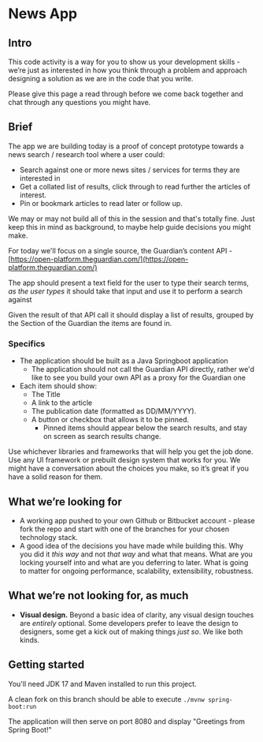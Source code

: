 # News App

## Intro

This code activity is a way for you to show us your development skills -
we’re just as interested in how you think through a problem and approach
designing a solution as we are in the code that you write.

Please give this page a read through before we come back together and
chat through any questions you might have.

## Brief

The app we are building today is a proof of concept prototype towards a
news search / research tool where a user could:

- Search against one or more news sites / services for terms they are
  interested in
- Get a collated list of results, click through to read further the
  articles of interest.
- Pin or bookmark articles to read later or follow up.

We may or may not build all of this in the session and that's totally
fine. Just keep this in mind as background, to maybe help guide
decisions you might make.

For today we'll focus on a single source, the Guardian’s content API -
[https://open-platform.theguardian.com/](https://open-platform.theguardian.com/)

The app should present a text field for the user to type their search
terms, _as the user types_ it should take that input and use it to
perform a search against

Given the result of that API call it should display a list of results,
grouped by the Section of the Guardian the items are found in.

### Specifics

- The application should be built as a Java Springboot application
  - The application should not call the Guardian API directly, rather
    we'd like to see you build your own API as a proxy for the
    Guardian one
- Each item should show:
  - The Title
  - A link to the article
  - The publication date (formatted as DD/MM/YYYY).
  - A button or checkbox that allows it to be pinned.
    - Pinned items should appear below the search results, and stay
      on screen as search results change.

Use whichever libraries and frameworks that will help you get the job
done. Use any UI framework or prebuilt design system that works for you.
We might have a conversation about the choices you make, so it’s great
if you have a solid reason for them.

## What we’re looking for

- A working app pushed to your own Github or Bitbucket account - please fork the repo
  and start with one of the branches for your chosen technology stack.
- A good idea of the decisions you have made while building this. Why
  you did it _this way_ and not _that way_ and what that means. What are
  you locking yourself into and what are you deferring to later. What is
  going to matter for ongoing performance, scalability, extensibility,
  robustness.

## **What we’re not looking for, as much**

- **Visual design.** Beyond a basic idea of clarity, any visual design
  touches are _entirely_ optional. Some developers prefer to leave the
  design to designers, some get a kick out of making things _just so_.
  We like both kinds.

## Getting started

You'll need JDK 17 and Maven installed to run this project.

A clean fork on this branch should be able to execute 
`./mvnw spring-boot:run`

The application will then serve on port 8080 and display "Greetings from Spring Boot!"
